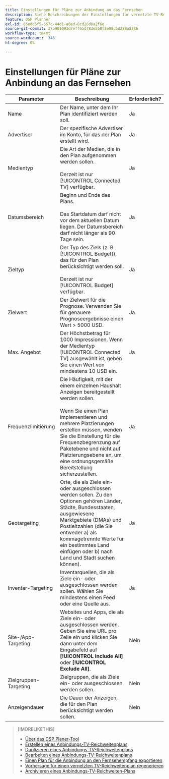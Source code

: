 ```yaml
---
title: Einstellungen für Pläne zur Anbindung an das Fernsehen
description: Siehe Beschreibungen der Einstellungen für vernetzte TV-Reichweitenpläne.
feature: DSP Planner
exl-id: 65edd6f5-557c-44d1-a0ed-8cd26d8a2f6e
source-git-commit: 37b901093d7eff65d783e558f2e98c5d288a8286
workflow-type: tm+mt
source-wordcount: '348'
ht-degree: 0%

---
```


# Einstellungen für Pläne zur Anbindung an das Fernsehen

| Parameter | Beschreibung | Erforderlich? |
| --- | --- | --- |
| Name | Der Name, unter dem Ihr Plan identifiziert werden soll. | Ja |
| Advertiser | Der spezifische Advertiser im Konto, für das der Plan erstellt wird. | Ja |
| Medientyp | Die Art der Medien, die in den Plan aufgenommen werden sollen.<br><br>Derzeit ist nur [!UICONTROL Connected TV] verfügbar. | Ja |
| Datumsbereich | Beginn und Ende des Plans.<br><br>Das Startdatum darf nicht vor dem aktuellen Datum liegen. Der Datumsbereich darf nicht länger als 90 Tage sein. | Ja |
| Zieltyp | Der Typ des Ziels (z. B. [!UICONTROL Budget]), das für den Plan berücksichtigt werden soll.<br><br>Derzeit ist nur [!UICONTROL Budget] verfügbar. | Ja |
| Zielwert | Der Zielwert für die Prognose. Verwenden Sie für genauere Prognoseergebnisse einen Wert > 5000 USD. | Ja |
| Max. Angebot | Der Höchstbetrag für 1000 Impressionen. Wenn der Medientyp [!UICONTROL Connected TV] ausgewählt ist, geben Sie einen Wert von mindestens 10 USD ein. | Ja |
| Frequenzlimitierung | Die Häufigkeit, mit der einem einzelnen Haushalt Anzeigen bereitgestellt werden sollen.<br><br>Wenn Sie einen Plan implementieren und mehrere Platzierungen erstellen müssen, wenden Sie die Einstellung für die Frequenzbegrenzung auf Paketebene und nicht auf Platzierungsebene an, um eine ordnungsgemäße Bereitstellung sicherzustellen. | Ja |
| Geotargeting | Orte, die als Ziele ein- oder ausgeschlossen werden sollen. Zu den Optionen gehören Länder, Städte, Bundesstaaten, ausgewiesene Marktgebiete (DMAs) und Postleitzahlen (die Sie entweder a) als kommagetrennte Werte für ein bestimmtes Land einfügen oder b) nach Land und Stadt suchen können). | Ja |
| Inventar-Targeting | Inventarquellen, die als Ziele ein- oder ausgeschlossen werden sollen. Wählen Sie mindestens einen Feed oder eine Quelle aus. | Ja |
| Site-/App-Targeting | Websites und Apps, die als Ziele ein- oder ausgeschlossen werden. Geben Sie eine URL pro Zeile ein und klicken Sie dann unter dem Eingabefeld auf **[!UICONTROL Include All]** oder **[!UICONTROL Exclude All]**. | Nein |
| Zielgruppen-Targeting | Zielgruppen, die als Ziele ein- oder ausgeschlossen werden sollen. | Nein |
| Anzeigendauer | Die Dauer der Anzeigen, die für den Plan berücksichtigt werden sollen. | Nein |

>[!MORELIKETHIS]
>
>* [Über das DSP Planer-Tool](planner-about.md)
>* [Erstellen eines Anbindungs-TV-Reichweitenplans](planner-create.md)
>* [Duplizieren eines Anbindungs-TV-Reichweitenplans](planner-duplicate.md)
>* [Bearbeiten eines Anbindungs-TV-Reichweitenplans](planner-edit.md)
>* [Einen Plan für die Anbindung an den Fernsehempfang exportieren](planner-export.md)
>* [Vorhersage für einen vernetzten TV-Reichweitenplan regenerieren](planner-forecast.md)
>* [Archivieren eines Anbindungs-TV-Reichweiten-Plans](planner-archive.md)
